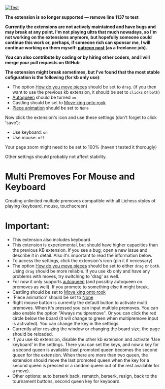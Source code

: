 [![Test](https://github.com/mr-yt12/lichess-gui-use-code-example-new/actions/workflows/node.js.yml/badge.svg)](https://github.com/mr-yt12/lichess-gui-use-code-example-new/actions/workflows/node.js.yml)

**The extension is no longer supported — remove line 1137 to test**

**Currently the extensions are not actively maintained and have bugs and may break at any point. I'm not playing ultra that much nowadays, so I'm not working on the extensions anymore, but hopefully someone could continue this work or, perhaps, if someone rich can sponsor me, I will continue working on them myself: [patreon post](https://www.patreon.com/posts/lichess-keyboard-53287800) (as a freelance job).**

**You can also contribute by coding or by hiring other coders, and I will merge your pull requests on GitHub**

**The extension might break sometimes, but I've found that the most stable cofiguration is the following (for kb only use)**:
- The option [How do you move pieces](https://lichess.org/account/preferences/game-behavior) should be set to `drag`. (if you then want to use the previous kb extension, it should be set to `clicks` or `both`)
- [Autoqueen](https://lichess.org/account/preferences/game-behavior) should be turned `on`
- Castling should be set to [Move king onto rook](https://lichess.org/account/preferences/game-behavior)
- [Piece animation](https://lichess.org/account/preferences/game-display) should be set to `None` 

Now click the extension's icon and use these settings (don't forget to click 'save'):
- Use keyboard: `on`
- Use mouse: `off`

Your page zoom might need to be set to 100% (haven't tested it thorougly)

Other settings should probably not affect stability.

 
# Multi Premoves For Mouse and Keyboard
Creating unlimited multiple premoves compatible with all Lichess styles of playing (keyboard, mouse, touchscreen)
 
# Important:
- This extension also includes keyboard.
- This extension is experiemental, but should have higher capacities than the previous KB extension. If you see a bug, open a new issue and describe it in detail. 
Also it's important to read the information below. 
- To access the settings, click the extension's icon (pin it if necessary)
- The option [How do you move pieces](https://lichess.org/account/preferences/game-behavior) should be set to either `drag` or `both`. Using `drag` should be more reliable. If you use kb only and have any problems with moves, try switching to 'drag' as well. 
- For now it only supports [autoqueen](https://lichess.org/account/preferences/game-behavior) (and possibly autoqueen on premoves as well). If you promote to something else it might break. 
- Castling should be set to [Move king onto rook](https://lichess.org/account/preferences/game-behavior)
- 'Piece animation' should be set to [None](https://lichess.org/account/preferences/game-display)
- Right mouse button is currently the default button to activate multi premoves. When it's pressed you can input multiple premoves. You can also enable the option "Always multipremove". Or you can click the red circle below the board (it will change to green when multipremove input is activated). You can change the key in the settings.
- Currently after resizing the window or changing the board size, the page should be reloaded. 
- If you use kb extension, disable the other kb extension and activate 'Use keyboard' in the settings. There you can set the keys, and now a key for a second queen is available (last promoted queen becomes the second queen for the extension. When there are more than two queen, the extension should move the last promoted queen when the key for a second queen is pressed or a random queen out of the rest available for a move). 
- Other options: auto berserk back, rematch, berserk, resign, back to the tournament buttons, second queen key for keyboard. 
